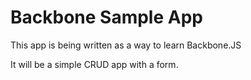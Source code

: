 # Backbone Sample App

This app is being written as a way to learn Backbone.JS

It will be a simple CRUD app with a form.

